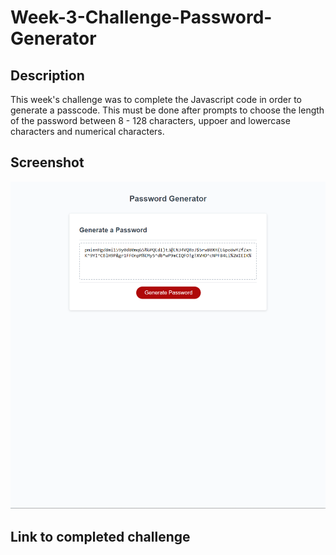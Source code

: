 # Week-3-Challenge-Password-Generator

## Description
This week's challenge was to complete the Javascript code in order to generate a passcode. This must be done after prompts to choose the length of the password between 8 - 128 characters, uppoer and lowercase characters and numerical characters. 

## Screenshot
![screenshot of the completed generator](./assets/screenshot.png)

##  Link to completed challenge
